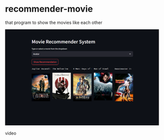 # recommender-movie
that program to show the movies like each other


![screenshot of project](recommend.PNG)

video 





